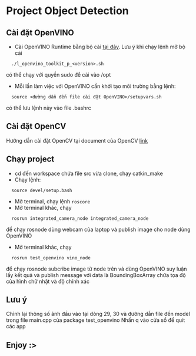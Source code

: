 # Project Object Detection

## Cài đặt OpenVINO
-  Cài OpenVINO Runtime bằng bộ cài [tại đây](https://docs.openvino.ai/latest/openvino_docs_install_guides_installing_openvino_linux.html#doxid-openvino-docs-install-guides-installing-openvino-linux). Lưu ý khi chạy lệnh mở bộ cài 
```shell
  ./l_openvino_toolkit_p_<version>.sh
```
có thể chạy với quyền sudo để cài vào /opt

- Mỗi lần làm việc với OpenVINO cần khởi tạo môi trường bằng lệnh:
```shell
  source <đường dẫn đến file cài đặt OpenVINO>/setupvars.sh
```
có thể lưu lệnh này vào file .bashrc

## Cài đặt OpenCV
Hướng dẫn cài đặt OpenCV tại document của OpenCV [link](https://docs.opencv.org/4.x/d7/d9f/tutorial_linux_install.html) 

## Chạy project
- cd đến workspace chứa file src vừa clone, chạy catkin_make
- Chạy lệnh:
```shell
  source devel/setup.bash
```
- Mở terminal, chạy lệnh ``roscore``
- Mở terminal khác, chạy 
```shell
  rosrun integrated_camera_node integrated_camera_node 
```
để chạy rosnode dùng webcam của laptop và publish image cho node dùng OpenVINO
- Mở terminal khác, chạy 
```shell
  rosrun test_openvino vino_node 
```
để chạy rosnode subcribe image từ node trên và dùng OpenVINO suy luận lấy kết quả và publish message với data là BoundingBoxArray chứa tọa độ của hình chữ nhật và độ chính xác

## Lưu ý
Chỉnh lại thông số ảnh đầu vào tại dòng 29, 30 và đường dẫn file đến model trong file main.cpp của package test_openvino
Nhấn q vào cửa sổ để quit các app

## Enjoy :>
